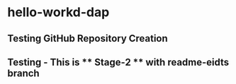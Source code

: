 # hello-workd-dap

## Testing **GitHub** Repository Creation ##

## Testing - This is ** Stage-2 ** with readme-eidts branch ##
